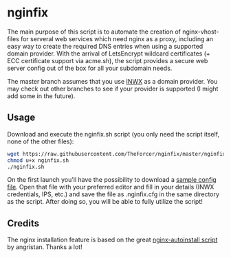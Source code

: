 # nginfix

The main purpose of this script is to automate the creation of nginx-vhost-files for serveral web services which need nginx as a proxy, including an easy way to create the required DNS entries when using a supported domain provider. With the arrival of LetsEncrypt wildcard certificates (+ ECC certificate support via acme.sh), the script provides a secure web server config out of the box for all your subdomain needs.

The master branch assumes that you use [INWX](https://inwx.de) as a domain provider. You may check out other branches to see if your provider is supported (I might add some in the future).

## Usage

Download and execute the nginfix.sh script (you only need the script itself, none of the other files):

```sh
wget https://raw.githubusercontent.com/TheForcer/nginfix/master/nginfix.sh
chmod u+x nginfix.sh
./nginfix.sh
```

On the first launch you'll have the possibility to download a [sample config file](https://raw.githubusercontent.com/TheForcer/nginfix/master/.nginfix.cfg.sample). Open that file with your preferred editor and fill in your details (INWX credentials, IPS, etc.) and save the file as .nginfix.cfg in the same directory as the script. After doing so, you will be able to fully utilize the script!

## Credits

The nginx installation feature is based on the great [nginx-autoinstall script](https://github.com/angristan/nginx-autoinstall) by angristan. Thanks a lot!
